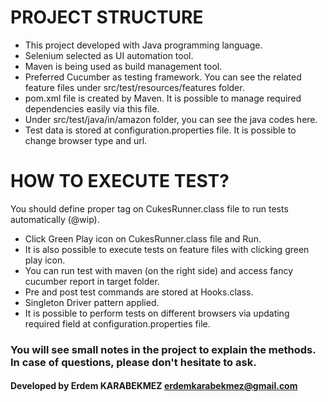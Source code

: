 # PROJECT STRUCTURE
* This project developed with Java programming language.
* Selenium selected as UI automation tool.
* Maven is being used as build management tool.
* Preferred Cucumber as testing framework. You can see the related feature files under src/test/resources/features folder.
* pom.xml file is created by Maven. It is possible to manage required dependencies easily via this file.
* Under src/test/java/in/amazon folder, you can see the java codes here.
* Test data is stored at configuration.properties file. It is possible to change browser type and url.

# HOW TO EXECUTE TEST?

You should define proper tag on CukesRunner.class file to run tests automatically (@wip).

* Click Green Play icon on CukesRunner.class file and Run.
* It is also possible to execute tests on feature files with clicking green play icon.
* You can run test with maven (on the right side) and access fancy cucumber report in target folder.
* Pre and post test commands are stored at Hooks.class.
* Singleton Driver pattern applied.
* It is possible to perform tests on different browsers via updating required field at configuration.properties file.



### You will see small notes in the project to explain the methods. In case of questions, please don't hesitate to ask.

#### Developed by Erdem KARABEKMEZ erdemkarabekmez@gmail.com
